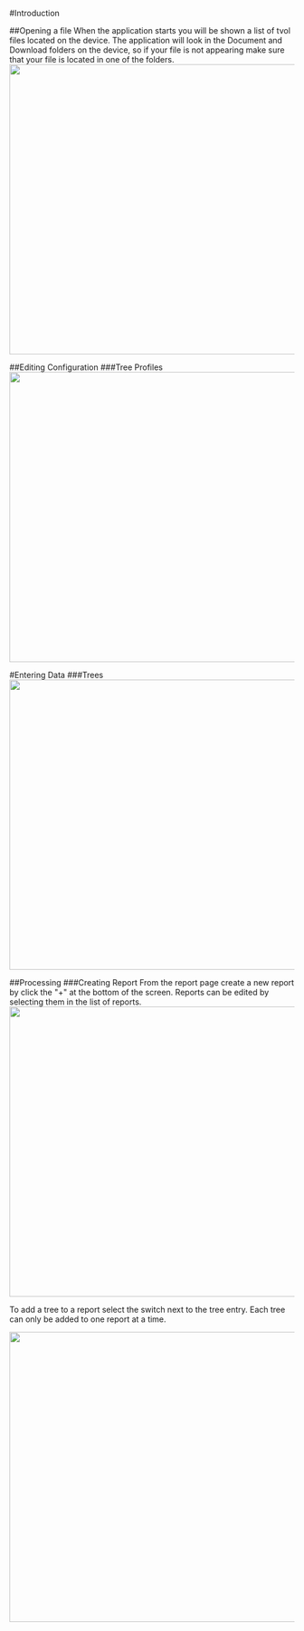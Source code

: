<style>img{width:512px}</style>

#Introduction

##Opening a file
When the application starts you will be shown a list of tvol files located on the device. The application will look in the Document and Download folders on the device, so if your file is not appearing make sure that your file is located in one of the folders. 
<img src="ScreenShots/MainPage.png"/>

##Editing Configuration 
###Tree Profiles
<img src="ScreenShots/ProfilesPage.png"/>

#Entering Data
###Trees
<img src="ScreenShots/TreePage.png"/>

##Processing 
###Creating Report
From the report page create a new report by click the "+" at the bottom of the screen. Reports can be edited by selecting them in the list of reports.
<img src="ScreenShots/ReportsPage.png"/>

 To add a tree to a report select the switch next to the tree entry. Each tree can only be added to one report at a time.

<img src="ScreenShots/ReportPage.png"/>
